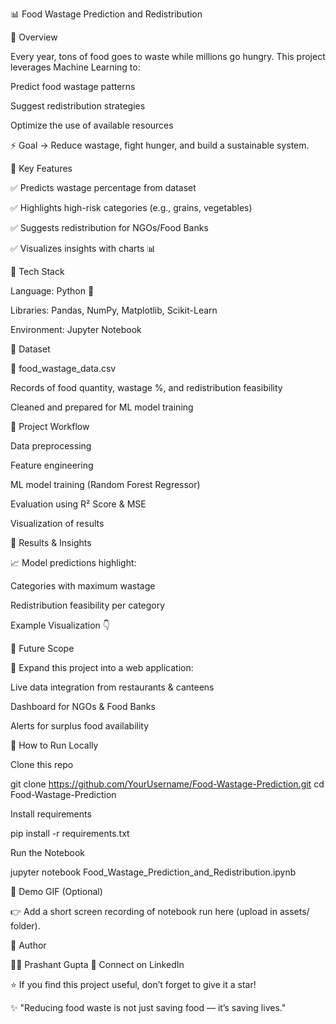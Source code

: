 📊 Food Wastage Prediction and Redistribution








🔹 Overview

Every year, tons of food goes to waste while millions go hungry.
This project leverages Machine Learning to:

Predict food wastage patterns

Suggest redistribution strategies

Optimize the use of available resources

⚡ Goal → Reduce wastage, fight hunger, and build a sustainable system.

🔹 Key Features

✅ Predicts wastage percentage from dataset

✅ Highlights high-risk categories (e.g., grains, vegetables)

✅ Suggests redistribution for NGOs/Food Banks

✅ Visualizes insights with charts 📊

🔹 Tech Stack

Language: Python 🐍

Libraries: Pandas, NumPy, Matplotlib, Scikit-Learn

Environment: Jupyter Notebook

🔹 Dataset

📁 food_wastage_data.csv

Records of food quantity, wastage %, and redistribution feasibility

Cleaned and prepared for ML model training

🔹 Project Workflow

Data preprocessing

Feature engineering

ML model training (Random Forest Regressor)

Evaluation using R² Score & MSE

Visualization of results

🔹 Results & Insights

📈 Model predictions highlight:

Categories with maximum wastage

Redistribution feasibility per category

Example Visualization 👇

🔹 Future Scope

🚀 Expand this project into a web application:

Live data integration from restaurants & canteens

Dashboard for NGOs & Food Banks

Alerts for surplus food availability

🔹 How to Run Locally

Clone this repo

git clone https://github.com/YourUsername/Food-Wastage-Prediction.git
cd Food-Wastage-Prediction


Install requirements

pip install -r requirements.txt


Run the Notebook

jupyter notebook Food_Wastage_Prediction_and_Redistribution.ipynb

🔹 Demo GIF (Optional)

👉 Add a short screen recording of notebook run here (upload in assets/ folder).

🔹 Author

👨‍💻 Prashant Gupta
📩 Connect on LinkedIn

⭐ If you find this project useful, don’t forget to give it a star!

✨ "Reducing food waste is not just saving food — it’s saving lives."
